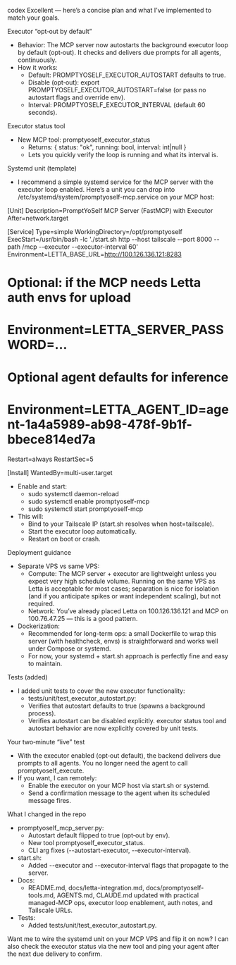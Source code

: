 codex
Excellent — here’s a concise plan and what I’ve implemented to match your goals.

Executor “opt‑out by default”

- Behavior: The MCP server now autostarts the background executor loop by default
(opt‑out). It checks and delivers due prompts for all agents, continuously.
- How it works:
    - Default: PROMPTYOSELF_EXECUTOR_AUTOSTART defaults to true.
    - Disable (opt‑out): export PROMPTYOSELF_EXECUTOR_AUTOSTART=false (or pass no
autostart flags and override env).
    - Interval: PROMPTYOSELF_EXECUTOR_INTERVAL (default 60 seconds).

Executor status tool

- New MCP tool: promptyoself_executor_status
    - Returns: { status: "ok", running: bool, interval: int|null }
    - Lets you quickly verify the loop is running and what its interval is.

Systemd unit (template)

- I recommend a simple systemd service for the MCP server with the executor loop enabled.
Here’s a unit you can drop into /etc/systemd/system/promptyoself-mcp.service on your MCP
host:

[Unit]
Description=PromptYoSelf MCP Server (FastMCP) with Executor
After=network.target

[Service]
Type=simple
WorkingDirectory=/opt/promptyoself
ExecStart=/usr/bin/bash -lc './start.sh http --host tailscale --port 8000 --path /mcp
--executor --executor-interval 60'
Environment=LETTA_BASE_URL=http://100.126.136.121:8283

# Optional: if the MCP needs Letta auth envs for upload

# Environment=LETTA_SERVER_PASSWORD=...

# Optional agent defaults for inference

# Environment=LETTA_AGENT_ID=agent-1a4a5989-ab98-478f-9b1f-bbece814ed7a

Restart=always
RestartSec=5

[Install]
WantedBy=multi-user.target

- Enable and start:
    - sudo systemctl daemon-reload
    - sudo systemctl enable promptyoself-mcp
    - sudo systemctl start promptyoself-mcp
- This will:
    - Bind to your Tailscale IP (start.sh resolves when host=tailscale).
    - Start the executor loop automatically.
    - Restart on boot or crash.

Deployment guidance

- Separate VPS vs same VPS:
    - Compute: The MCP server + executor are lightweight unless you expect very high
schedule volume. Running on the same VPS as Letta is acceptable for most cases; separation
is nice for isolation (and if you anticipate spikes or want independent scaling), but
not required.
    - Network: You’ve already placed Letta on 100.126.136.121 and MCP on 100.76.47.25 —
this is a good pattern.
- Dockerization:
    - Recommended for long-term ops: a small Dockerfile to wrap this server (with
healthcheck, envs) is straightforward and works well under Compose or systemd.
    - For now, your systemd + start.sh approach is perfectly fine and easy to maintain.

Tests (added)
- I added unit tests to cover the new executor functionality:
    - tests/unit/test_executor_autostart.py:
    - Verifies that autostart defaults to true (spawns a background process).
    - Verifies autostart can be disabled explicitly.
executor status tool and autostart behavior are now explicitly covered by unit tests.

Your two‑minute “live” test

- With the executor enabled (opt‑out default), the backend delivers due prompts to all
agents. You no longer need the agent to call promptyoself_execute.
- If you want, I can remotely:
    - Enable the executor on your MCP host via start.sh or systemd.
    - Send a confirmation message to the agent when its scheduled message fires.

What I changed in the repo

- promptyoself_mcp_server.py:
    - Autostart default flipped to true (opt‑out by env).
    - New tool promptyoself_executor_status.
    - CLI arg fixes (--autostart-executor, --executor-interval).
- start.sh:
    - Added --executor and --executor-interval flags that propagate to the server.
- Docs:
    - README.md, docs/letta-integration.md, docs/promptyoself-tools.md, AGENTS.md,
CLAUDE.md updated with practical managed-MCP ops, executor loop enablement, auth notes,
and Tailscale URLs.
- Tests:
    - Added tests/unit/test_executor_autostart.py.

Want me to wire the systemd unit on your MCP VPS and flip it on now? I can also check
the executor status via the new tool and ping your agent after the next due delivery to
confirm.